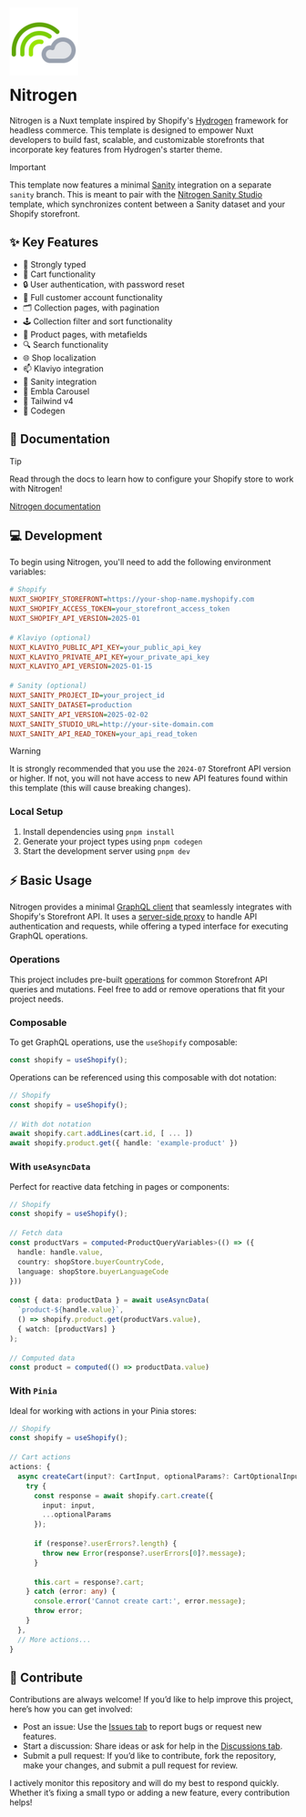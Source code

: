 <img src="./public/logo.svg" width="120" height="120" alt="Nitrogen Logo" style="margin-bottom: -25px;" />

# Nitrogen

Nitrogen is a Nuxt template inspired by Shopify's [Hydrogen](https://github.com/Shopify/hydrogen) framework for headless commerce. This template is designed to empower Nuxt developers to build fast, scalable, and customizable storefronts that incorporate key features from Hydrogen's starter theme.

> [!IMPORTANT]
> This template now features a minimal [Sanity](https://www.sanity.io/) integration on a separate `sanity` branch. This is meant to pair with the [Nitrogen Sanity Studio](https://github.com/rylanharper/nitrogen-sanity-studio) template, which synchronizes content between a Sanity dataset and your Shopify storefront.

## ✨ Key Features

- 💪 Strongly typed
- 🛒 Cart functionality
- 🔒 User authentication, with password reset
- 👤 Full customer account functionality
- 🗂️ Collection pages, with pagination
- 🕹️ Collection filter and sort functionality
- 👕 Product pages, with metafields
- 🔍 Search functionality
- 🌐 Shop localization
- 📫 Klaviyo integration
- 🧠 Sanity integration
- 🎠 Embla Carousel
- 🎨 Tailwind v4
- 🔮 Codegen

## 📖 Documentation

> [!TIP]
> Read through the docs to learn how to configure your Shopify store to work with Nitrogen!

[Nitrogen documentation](https://nitrogendocs.netlify.app/)

## 💻 Development

To begin using Nitrogen, you'll need to add the following environment variables:

```ini
# Shopify
NUXT_SHOPIFY_STOREFRONT=https://your-shop-name.myshopify.com
NUXT_SHOPIFY_ACCESS_TOKEN=your_storefront_access_token
NUXT_SHOPIFY_API_VERSION=2025-01

# Klaviyo (optional)
NUXT_KLAVIYO_PUBLIC_API_KEY=your_public_api_key
NUXT_KLAVIYO_PRIVATE_API_KEY=your_private_api_key
NUXT_KLAVIYO_API_VERSION=2025-01-15

# Sanity (optional)
NUXT_SANITY_PROJECT_ID=your_project_id
NUXT_SANITY_DATASET=production
NUXT_SANITY_API_VERSION=2025-02-02
NUXT_SANITY_STUDIO_URL=http://your-site-domain.com
NUXT_SANITY_API_READ_TOKEN=your_api_read_token
```

> [!WARNING]
> It is strongly recommended that you use the `2024-07` Storefront API version or higher. If not, you will not have access to new API features found within this template (this will cause breaking changes).

### Local Setup

1. Install dependencies using `pnpm install`
2. Generate your project types using `pnpm codegen`
3. Start the development server using `pnpm dev`

## ⚡ Basic Usage

Nitrogen provides a minimal [GraphQL client](https://github.com/rylanharper/nitrogen/blob/master/server/utils/graphql-client.ts) that seamlessly integrates with Shopify's Storefront API. It uses a [server-side proxy](https://github.com/rylanharper/nitrogen/blob/master/server/api/shopify.ts) to handle API authentication and requests, while offering a typed interface for executing GraphQL operations.

### Operations

This project includes pre-built [operations](https://github.com/rylanharper/nitrogen/tree/master/server/operations/shopify) for common Storefront API queries and mutations. Feel free to add or remove operations that fit your project needs.

### Composable

To get GraphQL operations, use the `useShopify` composable:

```ts
const shopify = useShopify();
```

Operations can be referenced using this composable with dot notation:

```ts
// Shopify
const shopify = useShopify();

// With dot notation
await shopify.cart.addLines(cart.id, [ ... ])
await shopify.product.get({ handle: 'example-product' })
```

### With `useAsyncData`

Perfect for reactive data fetching in pages or components:

```ts
// Shopify
const shopify = useShopify();

// Fetch data
const productVars = computed<ProductQueryVariables>(() => ({
  handle: handle.value,
  country: shopStore.buyerCountryCode,
  language: shopStore.buyerLanguageCode
}))

const { data: productData } = await useAsyncData(
  `product-${handle.value}`,
  () => shopify.product.get(productVars.value),
  { watch: [productVars] }
);

// Computed data
const product = computed(() => productData.value)
```

### With `Pinia`

Ideal for working with actions in your Pinia stores:

```ts
// Shopify
const shopify = useShopify();

// Cart actions
actions: {
  async createCart(input?: CartInput, optionalParams?: CartOptionalInput) {
    try {
      const response = await shopify.cart.create({
        input: input,
        ...optionalParams
      });

      if (response?.userErrors?.length) {
        throw new Error(response?.userErrors[0]?.message);
      }

      this.cart = response?.cart;
    } catch (error: any) {
      console.error('Cannot create cart:', error.message);
      throw error;
    }
  },
  // More actions...
}
```

## 🌱 Contribute

Contributions are always welcome! If you’d like to help improve this project, here’s how you can get involved:

- Post an issue: Use the [Issues tab](https://github.com/rylanharper/nitrogen/issues) to report bugs or request new features.
- Start a discussion: Share ideas or ask for help in the [Discussions tab](https://github.com/rylanharper/nitrogen/discussions).
- Submit a pull request: If you’d like to contribute, fork the repository, make your changes, and submit a pull request for review.

I actively monitor this repository and will do my best to respond quickly. Whether it’s fixing a small typo or adding a new feature, every contribution helps!
